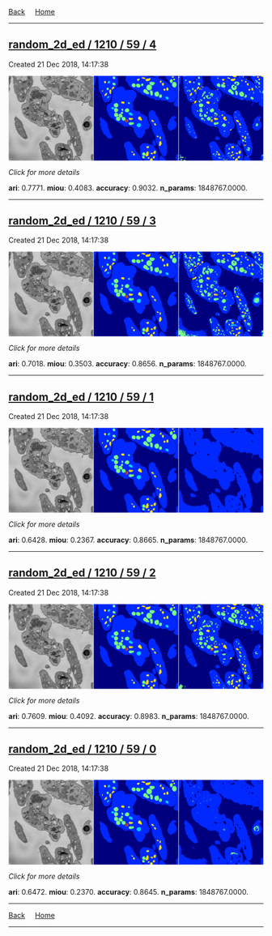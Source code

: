 
[Back](..)&nbsp;&nbsp;&nbsp;&nbsp;&nbsp;[Home](https://leapmanlab.github.io/snapshots)

---

<div class="summary"><a href="4"><h2>random_2d_ed / 1210 / 59 / 4</h2></a><p>Created 21 Dec 2018, 14:17:38
</p><a href="4"><img src="4/media/summary.png" align="center"></a><p>
<i>Click for more details</i>
</p></div>

**ari**: 0.7771. **miou**: 0.4083. **accuracy**: 0.9032. **n_params**: 1848767.0000. 

---

<div class="summary"><a href="3"><h2>random_2d_ed / 1210 / 59 / 3</h2></a><p>Created 21 Dec 2018, 14:17:38
</p><a href="3"><img src="3/media/summary.png" align="center"></a><p>
<i>Click for more details</i>
</p></div>

**ari**: 0.7018. **miou**: 0.3503. **accuracy**: 0.8656. **n_params**: 1848767.0000. 

---

<div class="summary"><a href="1"><h2>random_2d_ed / 1210 / 59 / 1</h2></a><p>Created 21 Dec 2018, 14:17:38
</p><a href="1"><img src="1/media/summary.png" align="center"></a><p>
<i>Click for more details</i>
</p></div>

**ari**: 0.6428. **miou**: 0.2367. **accuracy**: 0.8665. **n_params**: 1848767.0000. 

---

<div class="summary"><a href="2"><h2>random_2d_ed / 1210 / 59 / 2</h2></a><p>Created 21 Dec 2018, 14:17:38
</p><a href="2"><img src="2/media/summary.png" align="center"></a><p>
<i>Click for more details</i>
</p></div>

**ari**: 0.7609. **miou**: 0.4092. **accuracy**: 0.8983. **n_params**: 1848767.0000. 

---

<div class="summary"><a href="0"><h2>random_2d_ed / 1210 / 59 / 0</h2></a><p>Created 21 Dec 2018, 14:17:38
</p><a href="0"><img src="0/media/summary.png" align="center"></a><p>
<i>Click for more details</i>
</p></div>

**ari**: 0.6472. **miou**: 0.2370. **accuracy**: 0.8645. **n_params**: 1848767.0000. 

---

[Back](..)&nbsp;&nbsp;&nbsp;&nbsp;&nbsp;[Home](https://leapmanlab.github.io/snapshots)

---